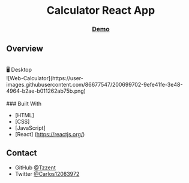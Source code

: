 <!-- Please update value in the {}  -->

<h1 align="center">Calculator React App</h1>

<div align="center">
  <h3>
    <a href="https://tzzent.github.io/Calculator-React-App/">
      Demo
    </a>
  </h3>
</div>

<!-- OVERVIEW -->

## Overview
<br>
🖥️ Desktop<br>
![Web-Calculator](https://user-images.githubusercontent.com/86677547/200699702-9efe41fe-3e48-4964-b2ae-b011262ab75b.png)
<br>
<br>
### Built With

<!-- This section should list any major frameworks that you built your project using. Here are a few examples.-->

- [HTML]
- [CSS]
- [JavaScript]
- [React] (https://reactjs.org/)

## Contact

- GitHub [@Tzzent](https://github.com/Tzzent)
- Twitter [@Carlos12083972](https://twitter.com/Carlos12083972)
